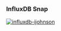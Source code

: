 ### InfluxDB Snap

[![influxdb-ijohnson](https://snapcraft.io/influxdb-ijohnson/badge.svg)](https://snapcraft.io/influxdb-ijohnson)